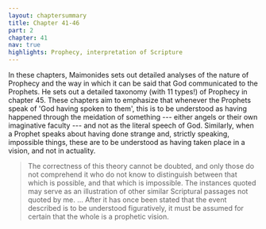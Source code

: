```yaml
---
layout: chaptersummary
title: Chapter 41-46
part: 2
chapter: 41
nav: true
highlights: Prophecy, interpretation of Scripture
---
```


In these chapters, Maimonides sets out detailed analyses of the nature of Prophecy and the way in which it can be said that God communicated to the Prophets. He sets out a detailed taxonomy (with 11 types!) of Prophecy in chapter 45. These chapters aim to emphasize that whenever the Prophets speak of 'God having spoken to them', this is to be understood as having happened through the meidation of something --- either angels or their own imaginative faculty --- and not as the literal speech of God. Similarly, when a Prophet speaks about having done strange and, strictly speaking, impossible things, these are to be understood as having taken place in a vision, and not in actuality.
> The correctness of this theory cannot be doubted, and only those do not comprehend it who do not know to distinguish between that which is possible, and that which is impossible. The instances quoted may serve as an illustration of other similar Scriptural passages not quoted by me. ... After it has once been stated that the event described is to be understood figuratively, it must be assumed for certain that the whole is a prophetic vision.

